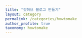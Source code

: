 ```yaml
---
title: "깃허브 블로그 만들기"
layout: category
permalink: /categories/howtomake
author_profile: true 
taxonomy: howtomake
---
```


